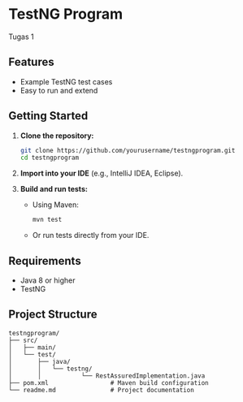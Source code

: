 # TestNG Program

Tugas 1

## Features

- Example TestNG test cases
- Easy to run and extend

## Getting Started

1. **Clone the repository:**

   ```sh
   git clone https://github.com/yourusername/testngprogram.git
   cd testngprogram
   ```

2. **Import into your IDE** (e.g., IntelliJ IDEA, Eclipse).

3. **Build and run tests:**
   - Using Maven:
     ```sh
     mvn test
     ```
   - Or run tests directly from your IDE.

## Requirements

- Java 8 or higher
- TestNG

## Project Structure

```
testngprogram/
├── src/
│   ├── main/
│   └── test/
│       ├── java/
│       │   └── testng/
│       │           └── RestAssuredImplementation.java
├── pom.xml                 # Maven build configuration
└── readme.md               # Project documentation
```
